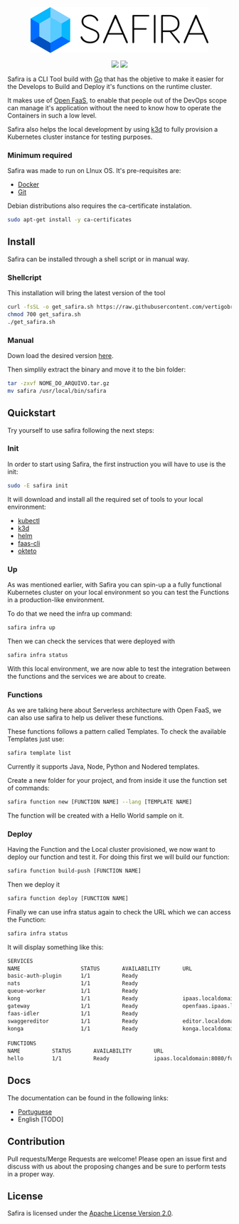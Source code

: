 <p align="center">
  <img src="./docs/safira.png" width="400" />
</p>

<p align="center">
    <img src="https://img.shields.io/badge/license-Apache%202.0-blue" />
    <img src="https://github.com/vertigobr/safira/workflows/Build%20Release/badge.svg" />
</p>

Safira is a CLI Tool build with [Go](https://golang.org/) that has the objetive to make it easier for the Develops to Build and Deploy it's functions on the runtime cluster. 

It makes use of [Open FaaS](https://www.openfaas.com/), to enable that people out of the DevOps scope can manage it's application without the need to know how to operate the Containers in such a low level.

Safira also helps the local development by using [k3d](https://k3d.io/) to fully provision a Kubernetes cluster instance for testing purposes.

### Minimum required
Safira was made to run on LInux OS. It's pre-requisites are:
- [Docker](https://www.docker.com/)
- [Git](https://git-scm.com/)

Debian distributions also requires the ca-certificate instalation.
```sh
sudo apt-get install -y ca-certificates
```

## Install
Safira can be installed through a shell script or in manual way.

### Shellcript
This installation will bring the latest version of the tool

```sh
curl -fsSL -o get_safira.sh https://raw.githubusercontent.com/vertigobr/safira/master/install.sh
chmod 700 get_safira.sh
./get_safira.sh
```

### Manual
Down load the desired version [here](https://github.com/vertigobr/safira/releases).

Then simplily extract the binary and move it to the bin folder:

```sh
tar -zxvf NOME_DO_ARQUIVO.tar.gz
mv safira /usr/local/bin/safira
```

## Quickstart
Try yourself to use safira following the next steps:

### Init
In order to start using Safira, the first instruction you will have to use is the init:
```sh
sudo -E safira init
```
It will download and install all the required set of tools to your local environment:
- [kubectl](https://kubernetes.io/docs/tasks/tools/install-kubectl/)
- [k3d](https://k3d.io/#installation)
- [helm](https://helm.sh/docs/intro/install/)
- [faas-cli](https://github.com/openfaas/faas-cli)
- [okteto](https://okteto.com/docs/getting-started/installation/index.html)

### Up
As was mentioned earlier, with Safira you can spin-up a a fully functional Kubernetes cluster on your local environment so you can test the Functions in a production-like environment. 

To do that we need the infra up command:
```sh
safira infra up
```
Then we can check the services that were deployed with

```sh
safira infra status
```
With this local environment, we are now able to test the integration between the functions and the services we are about to create.

### Functions
As we are talking here about Serverless architecture with Open FaaS, we can also use safira to help us deliver these functions. 

These functions follows a pattern called Templates. To check the available Templates just use:
```sh
safira template list
```

Currently it supports Java, Node, Python and Nodered templates.

Create a new folder for your project, and from inside it use the function set of commands:
```sh
safira function new [FUNCTION NAME] --lang [TEMPLATE NAME]
```
The function will be created with a Hello World sample on it.

### Deploy
Having the Function and the Local cluster provisioned, we now want to deploy our function and test it. For doing this first we will build our function:

```sh
safira function build-push [FUNCTION NAME]
```

Then we deploy it
```sh
safira function deploy [FUNCTION NAME]
```

Finally we can use infra status again to check the URL which we can access the Function:
```sh
safira infra status
```
It will display something like this:
```sh
SERVICES
NAME                   STATUS       AVAILABILITY       URL
basic-auth-plugin      1/1          Ready              
nats                   1/1          Ready              
queue-worker           1/1          Ready              
kong                   1/1          Ready              ipaas.localdomain:8080
gateway                1/1          Ready              openfaas.ipaas.localdomain:8080
faas-idler             1/1          Ready              
swaggereditor          1/1          Ready              editor.localdomain:8080
konga                  1/1          Ready              konga.localdomain:8080

FUNCTIONS
NAME          STATUS       AVAILABILITY       URL
hello         1/1          Ready              ipaas.localdomain:8080/function/hello
```

## Docs

The documentation can be found in the following links:
- [Portuguese](https://vertigobr.gitlab.io/ipaas/docs/safira/visao_geral)
- English [TODO]

## Contribution

Pull requests/Merge Requests are welcome! Please open an issue first and discuss with us about the proposing changes and be sure to perform tests in a proper way.

## License
Safira is licensed under the [Apache License Version 2.0](https://github.com/vertigobr/safira/blob/master/LICENSE).
